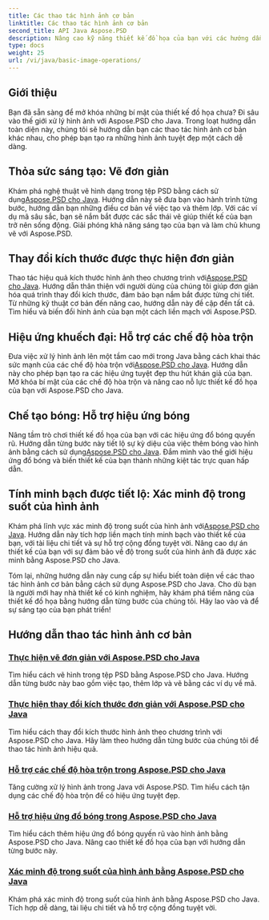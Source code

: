 ```yaml
---
title: Các thao tác hình ảnh cơ bản
linktitle: Các thao tác hình ảnh cơ bản
second_title: API Java Aspose.PSD
description: Nâng cao kỹ năng thiết kế đồ họa của bạn với các hướng dẫn Aspose.PSD cho Java. Tìm hiểu cách vẽ, thay đổi kích thước, chế độ hòa trộn và xác minh độ trong suốt trong hướng dẫn từng bước.
type: docs
weight: 25
url: /vi/java/basic-image-operations/
---
```


## Giới thiệu

Bạn đã sẵn sàng để mở khóa những bí mật của thiết kế đồ họa chưa? Đi sâu vào thế giới xử lý hình ảnh với Aspose.PSD cho Java. Trong loạt hướng dẫn toàn diện này, chúng tôi sẽ hướng dẫn bạn các thao tác hình ảnh cơ bản khác nhau, cho phép bạn tạo ra những hình ảnh tuyệt đẹp một cách dễ dàng.

## Thỏa sức sáng tạo: Vẽ đơn giản

 Khám phá nghệ thuật vẽ hình dạng trong tệp PSD bằng cách sử dụng[Aspose.PSD cho Java](./simple-drawing/). Hướng dẫn này sẽ đưa bạn vào hành trình từng bước, hướng dẫn bạn những điều cơ bản về việc tạo và thêm lớp. Với các ví dụ mã sâu sắc, bạn sẽ nắm bắt được các sắc thái vẽ giúp thiết kế của bạn trở nên sống động. Giải phóng khả năng sáng tạo của bạn và làm chủ khung vẽ với Aspose.PSD.

## Thay đổi kích thước được thực hiện đơn giản

 Thao tác hiệu quả kích thước hình ảnh theo chương trình với[Aspose.PSD cho Java](./simple-resizing/). Hướng dẫn thân thiện với người dùng của chúng tôi giúp đơn giản hóa quá trình thay đổi kích thước, đảm bảo bạn nắm bắt được từng chi tiết. Từ những kỹ thuật cơ bản đến nâng cao, hướng dẫn này đề cập đến tất cả. Tìm hiểu và biến đổi hình ảnh của bạn một cách liền mạch với Aspose.PSD.

## Hiệu ứng khuếch đại: Hỗ trợ các chế độ hòa trộn

 Đưa việc xử lý hình ảnh lên một tầm cao mới trong Java bằng cách khai thác sức mạnh của các chế độ hòa trộn với[Aspose.PSD cho Java](./support-blend-modes/). Hướng dẫn này cho phép bạn tạo ra các hiệu ứng tuyệt đẹp thu hút khán giả của bạn. Mở khóa bí mật của các chế độ hòa trộn và nâng cao nỗ lực thiết kế đồ họa của bạn với Aspose.PSD cho Java.

## Chế tạo bóng: Hỗ trợ hiệu ứng bóng

 Nâng tầm trò chơi thiết kế đồ họa của bạn với các hiệu ứng đổ bóng quyến rũ. Hướng dẫn từng bước này tiết lộ sự kỳ diệu của việc thêm bóng vào hình ảnh bằng cách sử dụng[Aspose.PSD cho Java](./support-shadow-effect/). Đắm mình vào thế giới hiệu ứng đổ bóng và biến thiết kế của bạn thành những kiệt tác trực quan hấp dẫn.

## Tính minh bạch được tiết lộ: Xác minh độ trong suốt của hình ảnh

 Khám phá lĩnh vực xác minh độ trong suốt của hình ảnh với[Aspose.PSD cho Java](./verify-image-transparency/). Hướng dẫn này tích hợp liền mạch tính minh bạch vào thiết kế của bạn, với tài liệu chi tiết và sự hỗ trợ cộng đồng tuyệt vời. Nâng cao dự án thiết kế của bạn với sự đảm bảo về độ trong suốt của hình ảnh đã được xác minh bằng Aspose.PSD cho Java.

Tóm lại, những hướng dẫn này cung cấp sự hiểu biết toàn diện về các thao tác hình ảnh cơ bản bằng cách sử dụng Aspose.PSD cho Java. Cho dù bạn là người mới hay nhà thiết kế có kinh nghiệm, hãy khám phá tiềm năng của thiết kế đồ họa bằng hướng dẫn từng bước của chúng tôi. Hãy lao vào và để sự sáng tạo của bạn phát triển!
## Hướng dẫn thao tác hình ảnh cơ bản
### [Thực hiện vẽ đơn giản với Aspose.PSD cho Java](./simple-drawing/)
Tìm hiểu cách vẽ hình trong tệp PSD bằng Aspose.PSD cho Java. Hướng dẫn từng bước này bao gồm việc tạo, thêm lớp và vẽ bằng các ví dụ về mã.
### [Thực hiện thay đổi kích thước đơn giản với Aspose.PSD cho Java](./simple-resizing/)
Tìm hiểu cách thay đổi kích thước hình ảnh theo chương trình với Aspose.PSD cho Java. Hãy làm theo hướng dẫn từng bước của chúng tôi để thao tác hình ảnh hiệu quả.
### [Hỗ trợ các chế độ hòa trộn trong Aspose.PSD cho Java](./support-blend-modes/)
Tăng cường xử lý hình ảnh trong Java với Aspose.PSD. Tìm hiểu cách tận dụng các chế độ hòa trộn để có hiệu ứng tuyệt đẹp.
### [Hỗ trợ hiệu ứng đổ bóng trong Aspose.PSD cho Java](./support-shadow-effect/)
Tìm hiểu cách thêm hiệu ứng đổ bóng quyến rũ vào hình ảnh bằng Aspose.PSD cho Java. Nâng cao thiết kế đồ họa của bạn với hướng dẫn từng bước này.
### [Xác minh độ trong suốt của hình ảnh bằng Aspose.PSD cho Java](./verify-image-transparency/)
Khám phá xác minh độ trong suốt của hình ảnh bằng Aspose.PSD cho Java. Tích hợp dễ dàng, tài liệu chi tiết và hỗ trợ cộng đồng tuyệt vời.